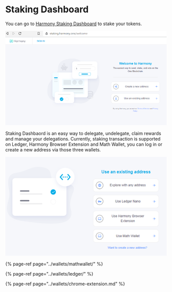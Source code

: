 # Staking Dashboard

You can go to [Harmony Staking Dashboard](https://staking.harmony.one/welcome) to stake your tokens.

![](../.gitbook/assets/image-119.png)

Staking Dashbaord is an easy way to delegate, undelegate, claim rewards and manage your delegations. Currently, staking transaction is supported on Ledger, Harmony Browser Extension and Math Wallet, you can log in or create a new address via those three wallets.

![](../.gitbook/assets/image-65.png)

{% page-ref page="../wallets/mathwallet/" %}

{% page-ref page="../wallets/ledger/" %}

{% page-ref page="../wallets/chrome-extension.md" %}

